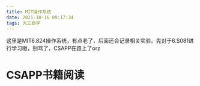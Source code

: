 ```yaml
---
title: MIT操作系统
date: 2021-10-16 09:17:34
tags: 大三自学
---
```


这里是MIT6.824操作系统，有点老了，后面还会记录相关实验。先对于6.S081进行学习嗷，别骂了，CSAPP在路上了orz

<!--more-->























# CSAPP书籍阅读